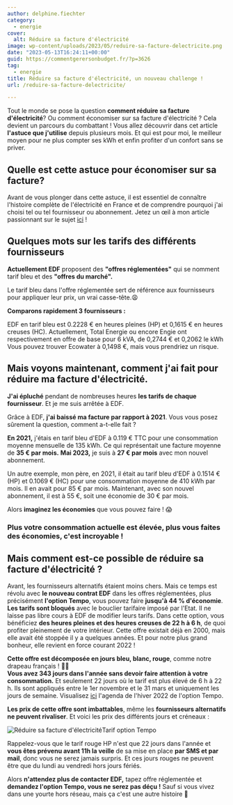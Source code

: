 ```yaml
---
author: delphine.fiechter
category:
  - energie
cover:
  alt: Réduire sa facture d'électricité
image: wp-content/uploads/2023/05/reduire-sa-facture-delectricite.png
date: "2023-05-13T16:24:11+00:00"
guid: https://commentgerersonbudget.fr/?p=3626
tag:
  - energie
title: Réduire sa facture d'électricité, un nouveau challenge !
url: /reduire-sa-facture-delectricite/

---
```

Tout le monde se pose la question **comment réduire sa facture d'électricité**? Ou comment économiser sur sa facture d'électricité ? Cela devient un parcours du combattant ! Vous allez découvrir dans cet article **l'astuce que j'utilise** depuis plusieurs mois. Et qui est pour moi, le meilleur moyen pour ne plus compter ses kWh et enfin profiter d'un confort sans se priver.

## Quelle est cette astuce pour économiser sur sa facture?

Avant de vous plonger dans cette astuce, il est essentiel de connaître l'histoire complète de l'électricité en France et de comprendre pourquoi j'ai choisi tel ou tel fournisseur ou abonnement. Jetez un œil à mon article passionnant sur le sujet [ici](https://commentgerersonbudget.fr/lelectricite-en-france-toute-une-histoire "ici") !

## Quelques mots sur les tarifs des différents fournisseurs

**Actuellement EDF** proposent des **"offres réglementées"** qui se nomment tarif bleu et des **"offres du marché".**

Le tarif bleu dans l'offre réglementée sert de référence aux fournisseurs pour appliquer leur prix, un vrai casse-tête.😩

**Comparons rapidement 3 fournisseurs :**

EDF en tarif bleu est 0.2228 € en heures pleines (HP) et 0,1615 € en heures creuses (HC). Actuellement, Total Energie ou encore Engie ont respectivement en offre de base pour 6 kVA, de 0,2744 € et 0,2062 le kWh Vous pouvez trouver Ecowater à 0,1498 €, mais vous prendriez un risque.

## Mais voyons maintenant, comment j'ai fait pour réduire ma facture d'électricité.

**J'ai épluché** pendant de nombreuses heures **les tarifs de chaque fournisseur**. Et je me suis arrêtée à EDF.

Grâce à EDF, **j'ai baissé ma facture par rapport à 2021**. Vous vous posez sûrement la question, comment a-t-elle fait ?

**En 2021,** j'étais en tarif bleu d'EDF à 0.119 € TTC pour une consommation moyenne mensuelle de 135 kWh. Ce qui représentait une facture moyenne de **35 € par mois.** **Mai 2023,** je suis à **27 € par mois** avec mon nouvel abonnement.

Un autre exemple, mon père, en 2021, il était au tarif bleu d'EDF à 0.1514 € (HP) et 0.1069 € (HC) pour une consommation moyenne de 410 kWh par mois. Il en avait pour 85 € par mois. Maintenant, avec son nouvel abonnement, il est à 55 €, soit une économie de 30 € par mois.

Alors **imaginez les économies** que vous pouvez faire ! 😱

### **Plus votre consommation actuelle est élevée, plus vous faites des économies, c'est incroyable !**

## Mais comment est-ce possible de réduire sa facture d'électricité ?

Avant, les fournisseurs alternatifs étaient moins chers. Mais ce temps est révolu avec **le nouveau contrat EDF** dans les offres réglementées, plus précisément **l'option Tempo**, vous pouvez faire **jusqu'à 44 % d'économie**. **Les tarifs sont bloqués** avec le bouclier tarifaire imposé par l'Etat. Il ne laisse pas libre cours à EDF de modifier leurs tarifs. Dans cette option, vous bénéficiez **des heures pleines et des heures creuses de 22 h à 6 h**, de quoi profiter pleinement de votre intérieur. Cette offre existait déjà en 2000, mais elle avait été stoppée il y a quelques années. Et pour notre plus grand bonheur, elle revient en force courant 2022 !

**Cette offre est décomposée en jours bleu, blanc, rouge**, comme notre drapeau français ! 🤣🤣  
**Vous avez 343 jours dans l'année sans devoir faire attention à votre consommation.** Et seulement 22 jours où le tarif est plus élevé de 6 h à 22 h. Ils sont appliqués entre le 1er novembre et le 31 mars et uniquement les jours de semaine. Visualisez [ici](https://particulier.edf.fr/fr/accueil/gestion-contrat/options/tempo.html#/selection-bp "") l'agenda de l'hiver 2022 de l'option Tempo.

**Les prix de cette offre sont imbattables**, même les **fournisseurs alternatifs ne peuvent rivaliser**. Et voici les prix des différents jours et créneaux :

![Réduire sa facture d'électricité](https://commentgerersonbudget.fr/wp-content/uploads/2023/05/tarif-tempo-edf-pour-reduire-la-facture-delectricite.png)Tarif option Tempo

Rappelez-vous que le tarif rouge HP n'est que 22 jours dans l'année et **vous êtes prévenu avant 11h la veille** de sa mise en place **par SMS et par mail**, donc vous ne serez jamais surpris. Et ces jours rouges ne peuvent être que du lundi au vendredi hors jours fériés.

Alors **n'attendez plus de contacter EDF,** tapez offre réglementée et **demandez l'option Tempo, vous ne serez pas déçu !** Sauf si vous vivez dans une yourte hors réseau, mais ça c'est une autre histoire 🤣
